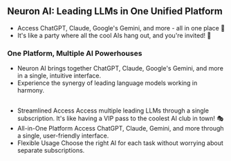 ## Neuron AI: Leading LLMs in One Unified Platform

- Access ChatGPT, Claude, Google's Gemini, and more - all in one place 🚀
- It's like a party where all the cool AIs hang out, and you're invited! 🎉

### One Platform, Multiple AI Powerhouses
- Neuron AI brings together ChatGPT, Claude, Google's Gemini, and more in a single, intuitive interface. 
- Experience the synergy of leading language models working in harmony.

## 
- Streamlined Access
Access multiple leading LLMs through a single subscription. It's like having a VIP pass to the coolest AI club in town! 🎭
- All-in-One Platform
Access ChatGPT, Claude, Gemini, and more through a single, user-friendly interface.
- Flexible Usage
Choose the right AI for each task without worrying about separate subscriptions.


